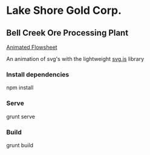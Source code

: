 # Lake Shore Gold Corp.
## Bell Creek Ore Processing Plant
[Animated Flowsheet](http://www.lsgold.com/bell-creek-ore-processing-plant)

An animation of svg's with the lightweight [svg.js](https://github.com/wout/svg.js) library

### Install dependencies
npm install

### Serve
grunt serve

### Build
grunt build
